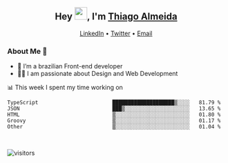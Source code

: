 

<h2 align="center">Hey <img src="https://github.com/TheDudeThatCode/TheDudeThatCode/blob/master/Assets/Hi.gif" width="29">, I'm <a href="https://www.linkedin.com/in/thiago-almeida-69785569/">Thiago Almeida</a></h2>
<p align="center">
  <a href="https://www.linkedin.com/in/thiago-almeida-69785569/">LinkedIn</a> •
  <a href="https://twitter.com/thiagoloal">Twitter</a> •
  <a href="mailto:thiagoloal@gmail.com">Email</a>
</p>

### About Me 🚀
- 🌱  I’m a brazilian Front-end developer</br>
- 👨‍💻  I am passionate about Design and Web Development</br>

<!-- ![Thiago Almeida github stats](https://github-readme-stats.vercel.app/api?username=thiagoloal&show_icons=true&hide_border=true)&nbsp;&nbsp; -->

📊 This week I spent my time working on
<!--START_SECTION:waka-->

```text
TypeScript                        ████████████████████▒░░░░   81.79 %
JSON                              ███▒░░░░░░░░░░░░░░░░░░░░░   13.65 %
HTML                              ▒░░░░░░░░░░░░░░░░░░░░░░░░   01.80 %
Groovy                            ▒░░░░░░░░░░░░░░░░░░░░░░░░   01.17 %
Other                             ▒░░░░░░░░░░░░░░░░░░░░░░░░   01.04 %
```

<!--END_SECTION:waka-->

<br />

![visitors](https://visitor-badge.laobi.icu/badge?page_id=thiagoloal.thiagoloal)
